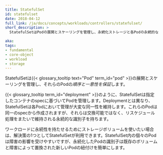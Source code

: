 ```yaml
---
title: StatefulSet
id: statefulset
date: 2018-04-12
full_link: /ja/docs/concepts/workloads/controllers/statefulset/
short_description: >
  StatefulSetはPodの展開とスケーリングを管理し、永続化ストレージと各Podの永続的な識別子を備えています。

aka: 
tags:
- fundamental
- core-object
- workload
- storage
---
```


StatefulSetは{{< glossary_tooltip text="Pod" term_id="pod" >}}の展開とスケーリングを管理し、それらのPodの*順序と一意性を保証*します。

<!--more-->

{{< glossary_tooltip term_id="deployment" >}}のように、StatefulSetは指定したコンテナのspecに基づいてPodを管理します。Deploymentとは異なり、StatefulSetは各Podにおいて管理が大変な同一性を維持します。これらのPodは同一のspecから作成されますが、それらは交換可能ではなく、リスケジュール処理をまたいで維持される永続的な識別子を持ちます。

ワークロードに永続性を持たせるためにストレージボリュームを使いたい場合は、解決策の1つとしてStatefulSetが利用できます。StatefulSet内の個々のPodは障害の影響を受けやすいですが、永続化したPodの識別子は既存のボリュームと障害によって置換された新しいPodの紐付けを簡単にします。
